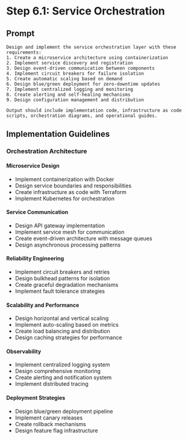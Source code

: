 # Step 6.1: Service Orchestration

## Prompt

```
Design and implement the service orchestration layer with these requirements:
1. Create a microservice architecture using containerization
2. Implement service discovery and registration
3. Design event-driven communication between components
4. Implement circuit breakers for failure isolation
5. Create automatic scaling based on demand
6. Design blue/green deployment for zero-downtime updates
7. Implement centralized logging and monitoring
8. Create alerting and self-healing mechanisms
9. Design configuration management and distribution

Output should include implementation code, infrastructure as code scripts, orchestration diagrams, and operational guides.
```

## Implementation Guidelines

### Orchestration Architecture

#### Microservice Design
- Implement containerization with Docker
- Design service boundaries and responsibilities
- Create infrastructure as code with Terraform
- Implement Kubernetes for orchestration

#### Service Communication
- Design API gateway implementation
- Implement service mesh for communication
- Create event-driven architecture with message queues
- Design asynchronous processing patterns

#### Reliability Engineering
- Implement circuit breakers and retries
- Design bulkhead patterns for isolation
- Create graceful degradation mechanisms
- Implement fault tolerance strategies

#### Scalability and Performance
- Design horizontal and vertical scaling
- Implement auto-scaling based on metrics
- Create load balancing and distribution
- Design caching strategies for performance

#### Observability
- Implement centralized logging system
- Design comprehensive monitoring
- Create alerting and notification system
- Implement distributed tracing

#### Deployment Strategies
- Design blue/green deployment pipeline
- Implement canary releases
- Create rollback mechanisms
- Design feature flag infrastructure
